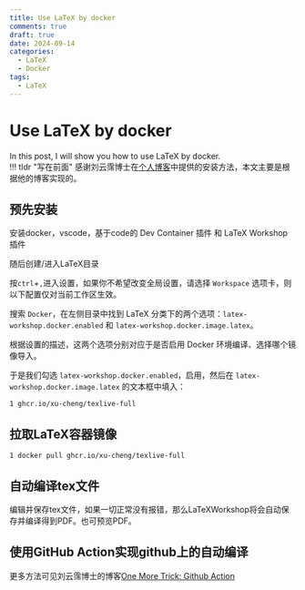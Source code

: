 ```yaml
---
title: Use LaTeX by docker
comments: true
draft: true 
date: 2024-09-14 
categories:
  - LaTeX
  - Docker
tags:
  - LaTeX
---
```


# Use LaTeX by docker
In this post, I will show you how to use LaTeX by docker.<br>
!!! tldr "写在前面"
    感谢刘云霈博士在[个人博客](https://cloudac7.github.io/p/containerize-your-life-%E5%AE%B9%E5%99%A8%E5%8C%96latex%E7%8E%AF%E5%A2%83%E5%8A%A9%E5%8A%9B%E8%AE%BA%E6%96%87%E5%86%99%E4%BD%9C/)中提供的安装方法，本文主要是根据他的博客实现的。

<!-- more -->
## 预先安装

安装docker，vscode，基于code的 Dev Container 插件 和 LaTeX Workshop 插件

随后创建/进入LaTeX目录

按`ctrl`+`,`进入设置，如果你不希望改变全局设置，请选择 `Workspace` 选项卡，则以下配置仅对当前工作区生效。

搜索 `Docker`，在左侧目录中找到 LaTeX 分类下的两个选项：`latex-workshop.docker.enabled` 和 `latex-workshop.docker.image.latex`。

根据设置的描述，这两个选项分别对应于是否启用 Docker 环境编译、选择哪个镜像导入。

于是我们勾选 `latex-workshop.docker.enabled`，启用，然后在 `latex-workshop.docker.image.latex` 的文本框中填入：

```
1 ghcr.io/xu-cheng/texlive-full 
```
## 拉取LaTeX容器镜像

```
1 docker pull ghcr.io/xu-cheng/texlive-full 
```

## 自动编译tex文件

编辑并保存tex文件，如果一切正常没有报错，那么LaTeXWorkshop将会自动保存并编译得到PDF。也可预览PDF。

## 使用GitHub Action实现github上的自动编译

更多方法可见刘云霈博士的博客[One More Trick: Github Action](https://cloudac7.github.io/p/containerize-your-life-%E5%AE%B9%E5%99%A8%E5%8C%96latex%E7%8E%AF%E5%A2%83%E5%8A%A9%E5%8A%9B%E8%AE%BA%E6%96%87%E5%86%99%E4%BD%9C/)



<!-- more -->